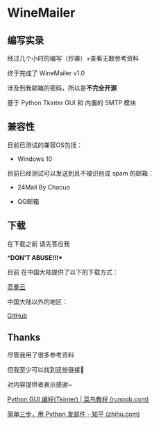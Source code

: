# WineMailer

## 编写实录

经过几个小时的编写（抄袭）+查看无数参考资料

终于完成了 WineMailer v1.0

涉及到我邮箱的密码，所以是**不完全开源**

基于 Python Tkinter GUI 和 内置的 SMTP 模块

## 兼容性

目前已测试的兼容OS包括：

- Windows 10

目前已经测试可以发送到且不被识别成 spam 的邮箱：

- 24Mail By Chacuo

- QQ邮箱

## 下载

在下载之前 请先答应我

***DON'T ABUSE!!!\***

目前 在中国大陆提供了以下的下载方式：

[蓝奏云](https://pixelwine.lanzoub.com/iITkUwhy3lc)

中国大陆以外的地区：

[GitHub](https://github.com/PixelWine/WineMailer/releases)

## Thanks

尽管我用了很多参考资料

但我至少可以找到这些链接🐶

对内容提供者表示感谢~

[Python GUI 编程(Tkinter) | 菜鸟教程 (runoob.com)](https://www.runoob.com/python/python-gui-tkinter.html)

[简单三步，用 Python 发邮件 - 知乎 (zhihu.com)](https://zhuanlan.zhihu.com/p/24180606)
